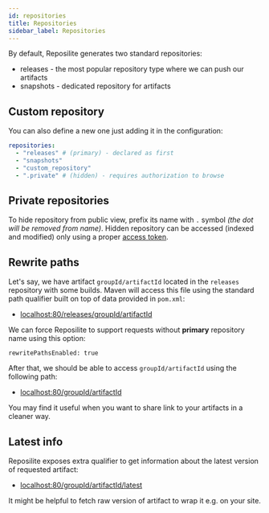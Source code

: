 ```yaml
---
id: repositories
title: Repositories
sidebar_label: Repositories
---
```


By default, Reposilite generates two standard repositories:

* releases - the most popular repository type where we can push our artifacts
* snapshots - dedicated repository for artifacts 

## Custom repository 
You can also define a new one just adding it in the configuration:

```yaml
repositories:
  - "releases" # (primary) - declared as first
  - "snapshots"
  - "custom_repository"
  - ".private" # (hidden) - requires authorization to browse
```

## Private repositories
To hide repository from public view, prefix its name with `.` symbol *(the dot will be removed from name)*.
Hidden repository can be accessed (indexed and modified) only using a proper [access token](authorization#access-token).

## Rewrite paths
Let's say, we have artifact `groupId/artifactId` located in the `releases` repository with some builds.
Maven will access this file using the standard path qualifier built on top of data provided in `pom.xml`:

* [localhost:80/releases/groupId/artifactId](http://localhost:80/releases/groupId/artifactId)

We can force Reposilite to support requests without **primary** repository name using this option:

```properties
rewritePathsEnabled: true
```

After that, we should be able to access `groupId/artifactId` using the following path:

* [localhost:80/groupId/artifactId](http://localhost:80/groupId/artifactId)

You may find it useful when you want to share link to your artifacts in a cleaner way.

## Latest info

Reposilite exposes extra qualifier to get information about the latest version of requested artifact:

* [localhost:80/groupId/artifactId/latest](http://localhost:80/groupId/artifactId/latest)

It might be helpful to fetch raw version of artifact to wrap it e.g. on your site.

